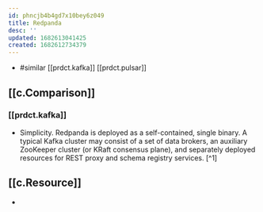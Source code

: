 ```yaml
---
id: phncjb4b4gd7x10bey6z049
title: Redpanda
desc: ''
updated: 1682613041425
created: 1682612734379
---
```


- #similar [[prdct.kafka]] [[prdct.pulsar]]

## [[c.Comparison]]

### [[prdct.kafka]]

- Simplicity. Redpanda is deployed as a self-contained, single binary. A typical Kafka cluster may consist of a set of data brokers, an auxiliary ZooKeeper cluster (or KRaft consensus plane), and separately deployed resources for REST proxy and schema registry services. [^1]


## [[c.Resource]]

- [1^]: https://thenewstack.io/data-streaming-when-is-redpanda-better-than-apache-kafka/